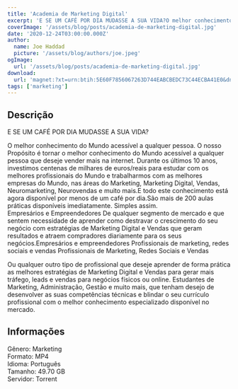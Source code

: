 ```yaml
---
title: 'Academia de Marketing Digital'
excerpt: 'E SE UM CAFÉ POR DIA MUDASSE A SUA VIDA?O melhor conhecimento do Mundo acessível a qualquer pessoa. O nosso Propósito é tornar o melhor conhecimento do Mundo acessível a qualquer pessoa que deseje vender mais na internet. Durante os últimos 10 anos, investimos centenas de milhares d'
coverImage: '/assets/blog/posts/academia-de-marketing-digital.jpg'
date: '2020-12-24T03:00:00.000Z'
author:
  name: Joe Haddad
  picture: '/assets/blog/authors/joe.jpeg'
ogImage:
  url: '/assets/blog/posts/academia-de-marketing-digital.jpg'
download:
  url: 'magnet:?xt=urn:btih:5E60F7856067263D744EABCBEDC73C44ECBA41E0&dn=Academia%20de%20marketing%20digital&tr=udp%3a%2f%2ftracker.openbittorrent.com%3a1337%2fannounce&tr=udp%3a%2f%2ftracker.opentrackr.org%3a1337%2fannounce'
tags: ['marketing']
---
```

<h2>Descrição</h2>
<p></p><p>E SE UM CAFÉ POR DIA MUDASSE A SUA VIDA?</p><p>O melhor conhecimento do Mundo acessível a qualquer pessoa. O nosso Propósito é tornar o melhor conhecimento do Mundo acessível a qualquer pessoa que deseje vender mais na internet. Durante os últimos 10 anos, investimos centenas de milhares de euros/reais para estudar com os melhores profissionais do Mundo e trabalharmos com as melhores empresas do Mundo, nas áreas do Marketing, Marketing Digital, Vendas, Neuromarketing, Neurovendas e muito mais.E todo este conhecimento está agora disponível por menos de um café por dia.São mais de 200 aulas práticas disponíveis imediatamente. Simples assim.<br/>Empresários e Empreendedores De qualquer segmento de mercado e que sentem necessidade de aprender como destravar o crescimento do seu negócio com estratégias de Marketing Digital e Vendas que geram resultados e atraem compradores diariamente para os seus negócios.Empresários e empreendedores Profissionais de marketing, redes sociais e vendas Profissionais de Marketing, Redes Sociais e Vendas</p><p>Ou qualquer outro tipo de profissional que deseje aprender de forma prática as melhores estratégias de Marketing Digital e Vendas para gerar mais tráfego, leads e vendas para negócios físicos ou online. Estudantes de Marketing, Administração, Gestão e muito mais, que tenham desejo de desenvolver as suas competências técnicas e blindar o seu currículo profissional com o melhor conhecimento especializado disponível no mercado.</p><h2>Informações</h2><p>Gênero: Marketing<br/>Formato: MP4<br/>Idioma: Português<br/>Tamanho: 49.70 GB<br/>Servidor: Torrent</p>